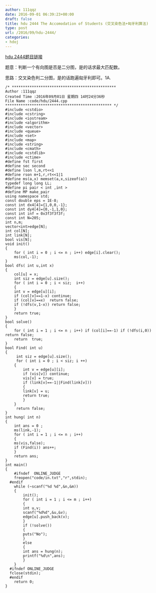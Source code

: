 ```yaml
---
author: 111qqz
date: 2016-09-01 06:39:23+00:00
draft: false
title: hdu 2444 The Accomodation of Students (交叉染色法+匈牙利算法)
type: post
url: /2016/09/hdu-2444/
categories:
- hdoj
---
```


[hdu 2444题目链接](http://acm.split.hdu.edu.cn/showproblem.php?pid=2444)

题意：判断一个有向图是否是二分图，是的话求最大匹配数。

思路：交叉染色判二分图，是的话跑遍匈牙利即可。1A.

    
    /* ***********************************************
    Author :111qqz
    Created Time :2016年09月01日 星期四 14时24分36秒
    File Name :code/hdu/2444.cpp
    ************************************************ */
    #include <cstdio>
    #include <cstring>
    #include <iostream>
    #include <algorithm>
    #include <vector>
    #include <queue>
    #include <set>
    #include <map>
    #include <string>
    #include <cmath>
    #include <cstdlib>
    #include <ctime>
    #define fst first
    #define sec second
    #define lson l,m,rt<<1
    #define rson m+1,r,rt<<1|1
    #define ms(a,x) memset(a,x,sizeof(a))
    typedef long long LL;
    #define pi pair < int ,int >
    #define MP make_pair
    using namespace std;
    const double eps = 1E-8;
    const int dx4[4]={1,0,0,-1};
    const int dy4[4]={0,-1,1,0};
    const int inf = 0x3f3f3f3f;
    const int N=205;
    int n,m;
    vector<int>edge[N];
    int col[N];
    int link[N];
    bool vis[N];
    void init()
    {
        for ( int i = 0 ; i <= n ; i++) edge[i].clear();
        ms(col,-1);
    }
    bool dfs( int u,int x)
    {
        col[u] = x;
        int siz = edge[u].size();
        for ( int i = 0 ; i < siz;  i++)
        {
    	int v = edge[u][i];
    	if (col[v]==1-x) continue;
    	if (col[v]==x)  return false;
    	if (!dfs(v,1-x)) return false;
        }
        return true;
    }
    bool solve()
    {
        for ( int i = 1 ; i <= n ; i++) if (col[i]==-1) if (!dfs(i,0)) return false;
        return  true;
    }
    bool Find( int u)
    {
         int siz = edge[u].size();
         for ( int i = 0 ; i < siz; i ++)
    	{
    	    int v = edge[u][i];
    	    if (vis[v]) continue;
    	    vis[v] = true;
    	    if (link[v]==-1||Find(link[v]))
    	    {
    		link[v] = u;
    		return true;
    	    }
    	}
         return false;
    }
    int hung( int n)
    {
        int ans = 0 ;
        ms(link,-1);
        for ( int i = 1 ; i <= n ; i++)
        {
    	ms(vis,false);
    	if (Find(i)) ans++;
        }
        return ans;
    }
    int main()
    {
    	#ifndef  ONLINE_JUDGE 
    	freopen("code/in.txt","r",stdin);
      #endif
    	while (~scanf("%d %d",&n,&m))
    	{
    	    init();
    	    for ( int i = 1 ; i <= m ; i++)
    	    {
    		int u,v;
    		scanf("%d%d",&u,&v);
    		edge[u].push_back(v);
    	    }
    	    if (!solve())
    	    {
    		puts("No");
    	    }
    	    else
    	    {
    		int ans = hung(n);
    		printf("%d\n",ans);
    	    }
    	}
      #ifndef ONLINE_JUDGE  
      fclose(stdin);
      #endif
        return 0;
    }
    





